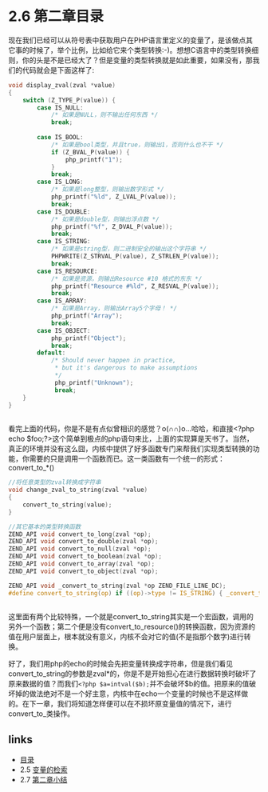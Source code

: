 # 2.6 第二章目录 

现在我们已经可以从符号表中获取用户在PHP语言里定义的变量了，是该做点其它事的时候了，举个比例，比如给它来个类型转换:-)。想想C语言中的类型转换细则，你的头是不是已经大了？但是变量的类型转换就是如此重要，如果没有，那我们的代码就会是下面这样了:
````c
void display_zval(zval *value)
{
    switch (Z_TYPE_P(value)) {
        case IS_NULL:
            /* 如果是NULL，则不输出任何东西 */
            break;
        
        case IS_BOOL:
            /* 如果是bool类型，并且true，则输出1，否则什么也不干 */
            if (Z_BVAL_P(value)) {
                php_printf("1");
            }
            break;
        case IS_LONG:
        	/* 如果是long整型，则输出数字形式 */
            php_printf("%ld", Z_LVAL_P(value));
            break;
        case IS_DOUBLE:
        	/* 如果是double型，则输出浮点数 */
            php_printf("%f", Z_DVAL_P(value));
            break;
        case IS_STRING:
        	/* 如果是string型，则二进制安全的输出这个字符串 */
            PHPWRITE(Z_STRVAL_P(value), Z_STRLEN_P(value));
            break;
        case IS_RESOURCE:
        	/* 如果是资源，则输出Resource #10 格式的东东 */
            php_printf("Resource #%ld", Z_RESVAL_P(value));
            break;
        case IS_ARRAY:
        	/* 如果是Array，则输出Array5个字母！ */
            php_printf("Array");
            break;
        case IS_OBJECT:
            php_printf("Object");
            break;
        default:
            /* Should never happen in practice,
             * but it's dangerous to make assumptions
             */
             php_printf("Unknown");
             break;
    }
}		
		
````
看完上面的代码，你是不是有点似曾相识的感觉？o(∩∩)o...哈哈，和直接&lt;?php echo $foo;?&gt;这个简单到极点的php语句来比，上面的实现算是天书了。当然，真正的环境并没有这么囧，内核中提供了好多函数专门来帮我们实现类型转换的功能，你需要的只是调用一个函数而已。这一类函数有一个统一的形式：convert_to_*()
````c
//将任意类型的zval转换成字符串
void change_zval_to_string(zval *value)
{
    convert_to_string(value);
}

//其它基本的类型转换函数
ZEND_API void convert_to_long(zval *op);
ZEND_API void convert_to_double(zval *op);
ZEND_API void convert_to_null(zval *op);
ZEND_API void convert_to_boolean(zval *op);
ZEND_API void convert_to_array(zval *op);
ZEND_API void convert_to_object(zval *op);

ZEND_API void _convert_to_string(zval *op ZEND_FILE_LINE_DC);
#define convert_to_string(op) if ((op)->type != IS_STRING) { _convert_to_string((op) ZEND_FILE_LINE_CC); }
		
````
这里面有两个比较特殊，一个就是convert_to_string其实是一个宏函数，调用的另外一个函数；第二个便是没有convert_to_resource()的转换函数，因为资源的值在用户层面上，根本就没有意义，内核不会对它的值(不是指那个数字)进行转换。

好了，我们用php的echo的时候会先把变量转换成字符串，但是我们看见convert_to_string的参数是zval*的，你是不是开始担心在进行数据转换时破坏了原来数据的值？而我们`<?php $a=intval($b);`并不会破坏$b的值。把原来的值破坏掉的做法绝对不是一个好主意，内核中在echo一个变量的时候也不是这样做的。在下一章，我们将知道怎样便可以在不损坏原变量值的情况下，进行convert_to_类操作。

## links
   * [目录](<preface.md>)
   * 2.5 [变量的检索](<2.5.md>)
   * 2.7 [第二章小结](<2.7.md>)

